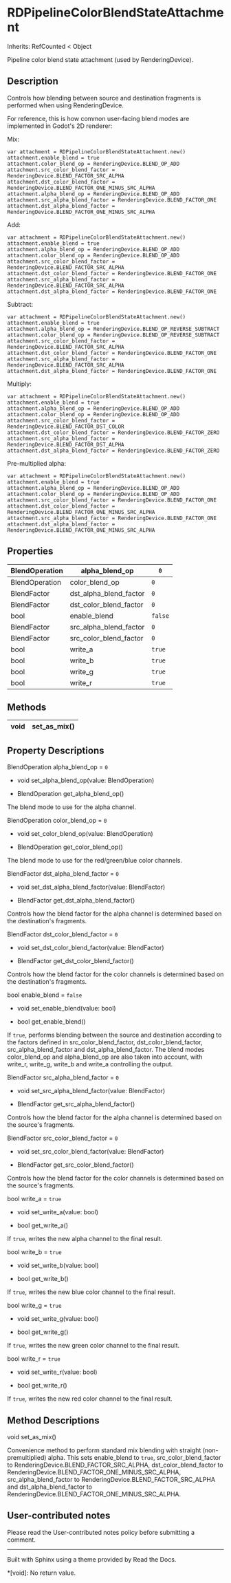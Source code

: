 # RDPipelineColorBlendStateAttachment

Inherits: RefCounted < Object

Pipeline color blend state attachment (used by RenderingDevice).

## Description

Controls how blending between source and destination fragments is performed
when using RenderingDevice.

For reference, this is how common user-facing blend modes are implemented in
Godot's 2D renderer:

Mix:

    
    
    var attachment = RDPipelineColorBlendStateAttachment.new()
    attachment.enable_blend = true
    attachment.color_blend_op = RenderingDevice.BLEND_OP_ADD
    attachment.src_color_blend_factor = RenderingDevice.BLEND_FACTOR_SRC_ALPHA
    attachment.dst_color_blend_factor = RenderingDevice.BLEND_FACTOR_ONE_MINUS_SRC_ALPHA
    attachment.alpha_blend_op = RenderingDevice.BLEND_OP_ADD
    attachment.src_alpha_blend_factor = RenderingDevice.BLEND_FACTOR_ONE
    attachment.dst_alpha_blend_factor = RenderingDevice.BLEND_FACTOR_ONE_MINUS_SRC_ALPHA
    

Add:

    
    
    var attachment = RDPipelineColorBlendStateAttachment.new()
    attachment.enable_blend = true
    attachment.alpha_blend_op = RenderingDevice.BLEND_OP_ADD
    attachment.color_blend_op = RenderingDevice.BLEND_OP_ADD
    attachment.src_color_blend_factor = RenderingDevice.BLEND_FACTOR_SRC_ALPHA
    attachment.dst_color_blend_factor = RenderingDevice.BLEND_FACTOR_ONE
    attachment.src_alpha_blend_factor = RenderingDevice.BLEND_FACTOR_SRC_ALPHA
    attachment.dst_alpha_blend_factor = RenderingDevice.BLEND_FACTOR_ONE
    

Subtract:

    
    
    var attachment = RDPipelineColorBlendStateAttachment.new()
    attachment.enable_blend = true
    attachment.alpha_blend_op = RenderingDevice.BLEND_OP_REVERSE_SUBTRACT
    attachment.color_blend_op = RenderingDevice.BLEND_OP_REVERSE_SUBTRACT
    attachment.src_color_blend_factor = RenderingDevice.BLEND_FACTOR_SRC_ALPHA
    attachment.dst_color_blend_factor = RenderingDevice.BLEND_FACTOR_ONE
    attachment.src_alpha_blend_factor = RenderingDevice.BLEND_FACTOR_SRC_ALPHA
    attachment.dst_alpha_blend_factor = RenderingDevice.BLEND_FACTOR_ONE
    

Multiply:

    
    
    var attachment = RDPipelineColorBlendStateAttachment.new()
    attachment.enable_blend = true
    attachment.alpha_blend_op = RenderingDevice.BLEND_OP_ADD
    attachment.color_blend_op = RenderingDevice.BLEND_OP_ADD
    attachment.src_color_blend_factor = RenderingDevice.BLEND_FACTOR_DST_COLOR
    attachment.dst_color_blend_factor = RenderingDevice.BLEND_FACTOR_ZERO
    attachment.src_alpha_blend_factor = RenderingDevice.BLEND_FACTOR_DST_ALPHA
    attachment.dst_alpha_blend_factor = RenderingDevice.BLEND_FACTOR_ZERO
    

Pre-multiplied alpha:

    
    
    var attachment = RDPipelineColorBlendStateAttachment.new()
    attachment.enable_blend = true
    attachment.alpha_blend_op = RenderingDevice.BLEND_OP_ADD
    attachment.color_blend_op = RenderingDevice.BLEND_OP_ADD
    attachment.src_color_blend_factor = RenderingDevice.BLEND_FACTOR_ONE
    attachment.dst_color_blend_factor = RenderingDevice.BLEND_FACTOR_ONE_MINUS_SRC_ALPHA
    attachment.src_alpha_blend_factor = RenderingDevice.BLEND_FACTOR_ONE
    attachment.dst_alpha_blend_factor = RenderingDevice.BLEND_FACTOR_ONE_MINUS_SRC_ALPHA
    

## Properties

BlendOperation | alpha_blend_op | `0`  
---|---|---  
BlendOperation | color_blend_op | `0`  
BlendFactor | dst_alpha_blend_factor | `0`  
BlendFactor | dst_color_blend_factor | `0`  
bool | enable_blend | `false`  
BlendFactor | src_alpha_blend_factor | `0`  
BlendFactor | src_color_blend_factor | `0`  
bool | write_a | `true`  
bool | write_b | `true`  
bool | write_g | `true`  
bool | write_r | `true`  
  
## Methods

void | set_as_mix()  
---|---  
  
## Property Descriptions

BlendOperation alpha_blend_op = `0`

  * void set_alpha_blend_op(value: BlendOperation)

  * BlendOperation get_alpha_blend_op()

The blend mode to use for the alpha channel.

BlendOperation color_blend_op = `0`

  * void set_color_blend_op(value: BlendOperation)

  * BlendOperation get_color_blend_op()

The blend mode to use for the red/green/blue color channels.

BlendFactor dst_alpha_blend_factor = `0`

  * void set_dst_alpha_blend_factor(value: BlendFactor)

  * BlendFactor get_dst_alpha_blend_factor()

Controls how the blend factor for the alpha channel is determined based on the
destination's fragments.

BlendFactor dst_color_blend_factor = `0`

  * void set_dst_color_blend_factor(value: BlendFactor)

  * BlendFactor get_dst_color_blend_factor()

Controls how the blend factor for the color channels is determined based on
the destination's fragments.

bool enable_blend = `false`

  * void set_enable_blend(value: bool)

  * bool get_enable_blend()

If `true`, performs blending between the source and destination according to
the factors defined in src_color_blend_factor, dst_color_blend_factor,
src_alpha_blend_factor and dst_alpha_blend_factor. The blend modes
color_blend_op and alpha_blend_op are also taken into account, with write_r,
write_g, write_b and write_a controlling the output.

BlendFactor src_alpha_blend_factor = `0`

  * void set_src_alpha_blend_factor(value: BlendFactor)

  * BlendFactor get_src_alpha_blend_factor()

Controls how the blend factor for the alpha channel is determined based on the
source's fragments.

BlendFactor src_color_blend_factor = `0`

  * void set_src_color_blend_factor(value: BlendFactor)

  * BlendFactor get_src_color_blend_factor()

Controls how the blend factor for the color channels is determined based on
the source's fragments.

bool write_a = `true`

  * void set_write_a(value: bool)

  * bool get_write_a()

If `true`, writes the new alpha channel to the final result.

bool write_b = `true`

  * void set_write_b(value: bool)

  * bool get_write_b()

If `true`, writes the new blue color channel to the final result.

bool write_g = `true`

  * void set_write_g(value: bool)

  * bool get_write_g()

If `true`, writes the new green color channel to the final result.

bool write_r = `true`

  * void set_write_r(value: bool)

  * bool get_write_r()

If `true`, writes the new red color channel to the final result.

## Method Descriptions

void set_as_mix()

Convenience method to perform standard mix blending with straight (non-
premultiplied) alpha. This sets enable_blend to `true`, src_color_blend_factor
to RenderingDevice.BLEND_FACTOR_SRC_ALPHA, dst_color_blend_factor to
RenderingDevice.BLEND_FACTOR_ONE_MINUS_SRC_ALPHA, src_alpha_blend_factor to
RenderingDevice.BLEND_FACTOR_SRC_ALPHA and dst_alpha_blend_factor to
RenderingDevice.BLEND_FACTOR_ONE_MINUS_SRC_ALPHA.

## User-contributed notes

Please read the User-contributed notes policy before submitting a comment.

* * *

Built with Sphinx using a theme provided by Read the Docs.

  *[void]: No return value.

